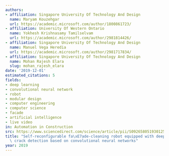 ```yaml
---
authors:
- affiliation: Singapore University Of Technology And Design
  name: Maryam Kouzehgar
  url: https://academic.microsoft.com/author/1800861723/
- affiliation: University Of Western Ontario
  name: Yokhesh Krishnasamy Tamilselvam
  url: https://academic.microsoft.com/author/2981814426/
- affiliation: Singapore University Of Technology And Design
  name: Manuel Vega Heredia
  url: https://academic.microsoft.com/author/2981717834/
- affiliation: Singapore University Of Technology And Design
  name: Mohan Rajesh Elara
  slug: mohan_rajesh_elara
date: '2019-12-01'
estimated_citations: 5
fields:
- deep learning
- convolutional neural network
- robot
- modular design
- computer engineering
- computer science
- facade
- artificial intelligence
- live video
in: Automation in Construction
src: https://www.sciencedirect.com/science/article/pii/S0926580519301256
title: "Self-reconfigurable fa\xE7ade-cleaning robot equipped with deep-learning-based\
  \ crack detection based on convolutional neural networks"
year: 2019
---
```

